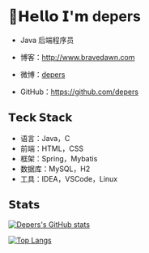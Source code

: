 #  :dolphin:𝗛𝗲𝗹𝗹𝗼 𝗜'𝗺 depers

* Java 后端程序员

* 博客：http://www.bravedawn.com
* 微博：[depers](https://weibo.com/u/2880197701)
* GitHub：https://github.com/depers

## 𝗧𝗲𝗰𝗸 𝗦𝘁𝗮𝗰𝗸

* 语言：Java，C
* 前端：HTML，CSS
* 框架：Spring，Mybatis
* 数据库：MySQL，H2
* 工具：IDEA，VSCode，Linux

## 𝗦𝘁𝗮𝘁𝘀

[![Depers's GitHub stats](https://github-readme-stats.vercel.app/api?username=depers&count_private=true)]()

[![Top Langs](https://github-readme-stats.vercel.app/api/top-langs/?username=depers&layout=compact)]()



















